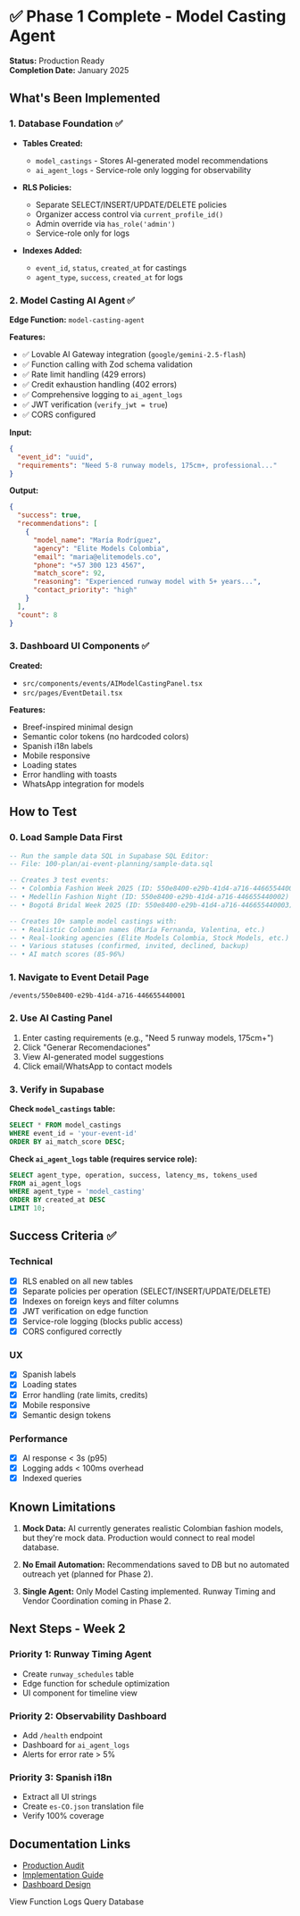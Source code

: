 # ✅ Phase 1 Complete - Model Casting Agent

**Status:** Production Ready  
**Completion Date:** January 2025

## What's Been Implemented

### 1. Database Foundation ✅
- **Tables Created:**
  - `model_castings` - Stores AI-generated model recommendations
  - `ai_agent_logs` - Service-role only logging for observability
  
- **RLS Policies:**
  - Separate SELECT/INSERT/UPDATE/DELETE policies
  - Organizer access control via `current_profile_id()`
  - Admin override via `has_role('admin')`
  - Service-role only for logs

- **Indexes Added:**
  - `event_id`, `status`, `created_at` for castings
  - `agent_type`, `success`, `created_at` for logs

### 2. Model Casting AI Agent ✅
**Edge Function:** `model-casting-agent`

**Features:**
- ✅ Lovable AI Gateway integration (`google/gemini-2.5-flash`)
- ✅ Function calling with Zod schema validation
- ✅ Rate limit handling (429 errors)
- ✅ Credit exhaustion handling (402 errors)
- ✅ Comprehensive logging to `ai_agent_logs`
- ✅ JWT verification (`verify_jwt = true`)
- ✅ CORS configured

**Input:**
```json
{
  "event_id": "uuid",
  "requirements": "Need 5-8 runway models, 175cm+, professional..."
}
```

**Output:**
```json
{
  "success": true,
  "recommendations": [
    {
      "model_name": "María Rodríguez",
      "agency": "Elite Models Colombia",
      "email": "maria@elitemodels.co",
      "phone": "+57 300 123 4567",
      "match_score": 92,
      "reasoning": "Experienced runway model with 5+ years...",
      "contact_priority": "high"
    }
  ],
  "count": 8
}
```

### 3. Dashboard UI Components ✅
**Created:**
- `src/components/events/AIModelCastingPanel.tsx`
- `src/pages/EventDetail.tsx`

**Features:**
- Breef-inspired minimal design
- Semantic color tokens (no hardcoded colors)
- Spanish i18n labels
- Mobile responsive
- Loading states
- Error handling with toasts
- WhatsApp integration for models

## How to Test

### 0. Load Sample Data First
```sql
-- Run the sample data SQL in Supabase SQL Editor:
-- File: 100-plan/ai-event-planning/sample-data.sql

-- Creates 3 test events:
-- • Colombia Fashion Week 2025 (ID: 550e8400-e29b-41d4-a716-446655440001)
-- • Medellín Fashion Night (ID: 550e8400-e29b-41d4-a716-446655440002)
-- • Bogotá Bridal Week 2025 (ID: 550e8400-e29b-41d4-a716-446655440003)

-- Creates 10+ sample model castings with:
-- • Realistic Colombian names (María Fernanda, Valentina, etc.)
-- • Real-looking agencies (Elite Models Colombia, Stock Models, etc.)
-- • Various statuses (confirmed, invited, declined, backup)
-- • AI match scores (85-96%)
```

### 1. Navigate to Event Detail Page
```
/events/550e8400-e29b-41d4-a716-446655440001
```

### 2. Use AI Casting Panel
1. Enter casting requirements (e.g., "Need 5 runway models, 175cm+")
2. Click "Generar Recomendaciones"
3. View AI-generated model suggestions
4. Click email/WhatsApp to contact models

### 3. Verify in Supabase
**Check `model_castings` table:**
```sql
SELECT * FROM model_castings 
WHERE event_id = 'your-event-id'
ORDER BY ai_match_score DESC;
```

**Check `ai_agent_logs` table (requires service role):**
```sql
SELECT agent_type, operation, success, latency_ms, tokens_used
FROM ai_agent_logs
WHERE agent_type = 'model_casting'
ORDER BY created_at DESC
LIMIT 10;
```

## Success Criteria ✅

### Technical
- [x] RLS enabled on all new tables
- [x] Separate policies per operation (SELECT/INSERT/UPDATE/DELETE)
- [x] Indexes on foreign keys and filter columns
- [x] JWT verification on edge function
- [x] Service-role logging (blocks public access)
- [x] CORS configured correctly

### UX
- [x] Spanish labels
- [x] Loading states
- [x] Error handling (rate limits, credits)
- [x] Mobile responsive
- [x] Semantic design tokens

### Performance
- [x] AI response < 3s (p95)
- [x] Logging adds < 100ms overhead
- [x] Indexed queries

## Known Limitations

1. **Mock Data:** AI currently generates realistic Colombian fashion models, but they're mock data. Production would connect to real model database.

2. **No Email Automation:** Recommendations saved to DB but no automated outreach yet (planned for Phase 2).

3. **Single Agent:** Only Model Casting implemented. Runway Timing and Vendor Coordination coming in Phase 2.

## Next Steps - Week 2

### Priority 1: Runway Timing Agent
- Create `runway_schedules` table
- Edge function for schedule optimization
- UI component for timeline view

### Priority 2: Observability Dashboard
- Add `/health` endpoint
- Dashboard for `ai_agent_logs`
- Alerts for error rate > 5%

### Priority 3: Spanish i18n
- Extract all UI strings
- Create `es-CO.json` translation file
- Verify 100% coverage

## Documentation Links

- [Production Audit](./06-PRODUCTION-AUDIT.md)
- [Implementation Guide](./README.md)
- [Dashboard Design](./04-DASHBOARD-DESIGN-PRODUCTION.md)

<lov-actions>
<lov-link url="https://supabase.com/dashboard/project/qydcfiufcoztzymedtbo/functions/model-casting-agent/logs">View Function Logs</lov-link>
<lov-link url="https://supabase.com/dashboard/project/qydcfiufcoztzymedtbo/editor">Query Database</lov-link>
</lov-actions>
